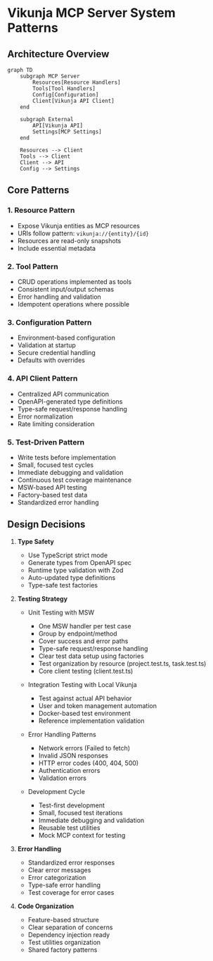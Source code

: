 # Vikunja MCP Server System Patterns

## Architecture Overview

```mermaid
graph TD
    subgraph MCP Server
        Resources[Resource Handlers]
        Tools[Tool Handlers]
        Config[Configuration]
        Client[Vikunja API Client]
    end

    subgraph External
        API[Vikunja API]
        Settings[MCP Settings]
    end

    Resources --> Client
    Tools --> Client
    Client --> API
    Config --> Settings
```

## Core Patterns

### 1. Resource Pattern

- Expose Vikunja entities as MCP resources
- URIs follow pattern: `vikunja://{entity}/{id}`
- Resources are read-only snapshots
- Include essential metadata

### 2. Tool Pattern

- CRUD operations implemented as tools
- Consistent input/output schemas
- Error handling and validation
- Idempotent operations where possible

### 3. Configuration Pattern

- Environment-based configuration
- Validation at startup
- Secure credential handling
- Defaults with overrides

### 4. API Client Pattern

- Centralized API communication
- OpenAPI-generated type definitions
- Type-safe request/response handling
- Error normalization
- Rate limiting consideration

### 5. Test-Driven Pattern

- Write tests before implementation
- Small, focused test cycles
- Immediate debugging and validation
- Continuous test coverage maintenance
- MSW-based API testing
- Factory-based test data
- Standardized error handling

## Design Decisions

1. **Type Safety**

   - Use TypeScript strict mode
   - Generate types from OpenAPI spec
   - Runtime type validation with Zod
   - Auto-updated type definitions
   - Type-safe test factories

2. **Testing Strategy**

   - Unit Testing with MSW

     - One MSW handler per test case
     - Group by endpoint/method
     - Cover success and error paths
     - Type-safe request/response handling
     - Clear test data setup using factories
     - Test organization by resource (project.test.ts, task.test.ts)
     - Core client testing (client.test.ts)

   - Integration Testing with Local Vikunja

     - Test against actual API behavior
     - User and token management automation
     - Docker-based test environment
     - Reference implementation validation

   - Error Handling Patterns

     - Network errors (Failed to fetch)
     - Invalid JSON responses
     - HTTP error codes (400, 404, 500)
     - Authentication errors
     - Validation errors

   - Development Cycle
     - Test-first development
     - Small, focused test iterations
     - Immediate debugging and validation
     - Reusable test utilities
     - Mock MCP context for testing

3. **Error Handling**

   - Standardized error responses
   - Clear error messages
   - Error categorization
   - Type-safe error handling
   - Test coverage for error cases

4. **Code Organization**
   - Feature-based structure
   - Clear separation of concerns
   - Dependency injection ready
   - Test utilities organization
   - Shared factory patterns
